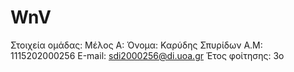 # WnV

Στοιχεία ομάδας:
Μέλος Α: 
Όνομα: Καρύδης Σπυρίδων
Α.Μ: 1115202000256
Ε-mail: sdi2000256@di.uoa.gr
Έτος φοίτησης: 3ο
